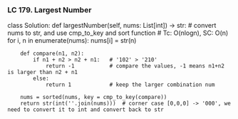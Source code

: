 ### LC 179. Largest Number
class Solution:
    def largestNumber(self, nums: List[int]) -> str:
        # convert nums to str, and use cmp_to_key and sort function
        # Tc: O(nlogn), SC: O(n)
        for i, n in enumerate(nums):
            nums[i] = str(n)
        
        def compare(n1, n2):
            if n1 + n2 > n2 + n1:   # '102' > '210'
                return -1           # compare the values, -1 means n1+n2 is larger than n2 + n1
            else:                   
                return 1            # keep the larger combination num

        nums = sorted(nums, key = cmp_to_key(compare))
        return str(int(''.join(nums)))  # corner case [0,0,0] -> '000', we need to convert it to int and convert back to str